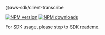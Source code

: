 @aws-sdk/client-transcribe

[![NPM version](https://img.shields.io/npm/v/@aws-sdk/client-transcribe/beta.svg)](https://www.npmjs.com/package/@aws-sdk/client-transcribe)
[![NPM downloads](https://img.shields.io/npm/dm/@aws-sdk/client-transcribe.svg)](https://www.npmjs.com/package/@aws-sdk/client-transcribe)

For SDK usage, please step to [SDK reademe](https://github.com/aws/aws-sdk-js-v3).
